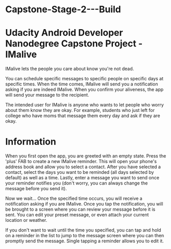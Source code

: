 # Capstone-Stage-2---Build
# Udacity Android Developer Nanodegree Capstone Project - IMalive
IMalive lets the people you care about know you're not dead.

You can schedule specific messages to specific people on specific days at specific times. When the time comes, IMalive will send you a notification asking if you are indeed IMalive. When you confirm your aliveness, the app will send your message to the recipient.

The intended user for IMalive is anyone who wants to let people who worry about them know they are okay. For example, students who just left for college who have moms that message them every day and ask if they are okay.

# Information

When you first open the app, you are greeted with an empty state. Press the 'plus' FAB to create a new IMalive reminder. This will open your phone's address book and allow you to select a contact.
After you have selected a contact, select the days you want to be reminded (all days selected by default) as well as a time. Lastly, enter a message you want to send once your reminder notifies you (don't worry, you can always change the message before you send it).

Now we wait... Once the specified time occurs, you will receive a notification asking if you are IMalive. Once you tap the notification, you will be brought to a screen where you can review your message before it is sent. You can edit your preset message, or even attach your current location or weather.

If you don't want to wait until the time you specified, you can tap and hold on a reminder in the list to jump to the message screen where you can then promptly send the message. Single tapping a reminder allows you to edit it.
